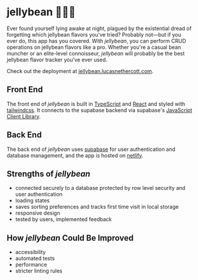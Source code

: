 # jellybean 🍬🍭🍫

Ever found yourself lying awake at night, plagued by the existential dread of forgetting which jellybean flavors you've tried? Probably not—but if you ever do, this app has you covered. With _jellybean_, you can perform CRUD operations on jellybean flavors like a pro. Whether you're a casual bean muncher or an elite-level connoisseur, _jellybean_ will probably be the best jellybean flavor tracker you've ever used.

Check out the deployment at [jellybean.lucasnethercott.com](https://jellybean.lucasnethercott.com).

## Front End

The front end of _jellybean_ is built in [TypeScript](https://www.typescriptlang.org) and [React](https://react.dev) and styled with [tailwindcss](https://tailwindcss.com). It connects to the supabase backend via supabase's [JavaScript Client Library](https://supabase.com/docs/reference/javascript/introduction).

## Back End

The back end of _jellybean_ uses [supabase](https://supabase.com) for user authentication and database management, and the app is hosted on [netlify](https://www.netlify.com).

## Strengths of _jellybean_

- connected securely to a database protected by row level security and user authentication
- loading states
- saves sorting preferences and tracks first time visit in local storage
- responsive design
- tested by users, implemented feedback

## How _jellybean_ Could Be Improved

- accessibility
- automated tests
- performance
- stricter linting rules
